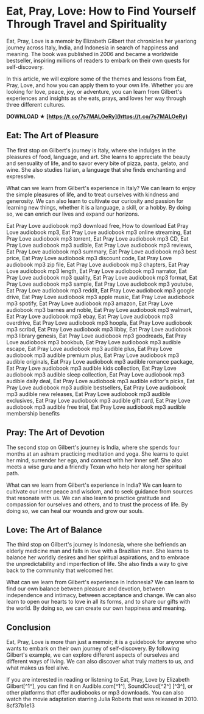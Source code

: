 
 
# Eat, Pray, Love: How to Find Yourself Through Travel and Spirituality
 
Eat, Pray, Love is a memoir by Elizabeth Gilbert that chronicles her yearlong journey across Italy, India, and Indonesia in search of happiness and meaning. The book was published in 2006 and became a worldwide bestseller, inspiring millions of readers to embark on their own quests for self-discovery.
 
In this article, we will explore some of the themes and lessons from Eat, Pray, Love, and how you can apply them to your own life. Whether you are looking for love, peace, joy, or adventure, you can learn from Gilbert's experiences and insights as she eats, prays, and loves her way through three different cultures.
 
**DOWNLOAD ★ [https://t.co/7s7MALOeRy](https://t.co/7s7MALOeRy)**


 
## Eat: The Art of Pleasure
 
The first stop on Gilbert's journey is Italy, where she indulges in the pleasures of food, language, and art. She learns to appreciate the beauty and sensuality of life, and to savor every bite of pizza, pasta, gelato, and wine. She also studies Italian, a language that she finds enchanting and expressive.
 
What can we learn from Gilbert's experience in Italy? We can learn to enjoy the simple pleasures of life, and to treat ourselves with kindness and generosity. We can also learn to cultivate our curiosity and passion for learning new things, whether it is a language, a skill, or a hobby. By doing so, we can enrich our lives and expand our horizons.
 
Eat Pray Love audiobook mp3 download free,  How to download Eat Pray Love audiobook mp3,  Eat Pray Love audiobook mp3 online streaming,  Eat Pray Love audiobook mp3 torrent,  Eat Pray Love audiobook mp3 CD,  Eat Pray Love audiobook mp3 audible,  Eat Pray Love audiobook mp3 reviews,  Eat Pray Love audiobook mp3 summary,  Eat Pray Love audiobook mp3 best price,  Eat Pray Love audiobook mp3 discount code,  Eat Pray Love audiobook mp3 zip file,  Eat Pray Love audiobook mp3 chapters,  Eat Pray Love audiobook mp3 length,  Eat Pray Love audiobook mp3 narrator,  Eat Pray Love audiobook mp3 quality,  Eat Pray Love audiobook mp3 format,  Eat Pray Love audiobook mp3 sample,  Eat Pray Love audiobook mp3 youtube,  Eat Pray Love audiobook mp3 reddit,  Eat Pray Love audiobook mp3 google drive,  Eat Pray Love audiobook mp3 apple music,  Eat Pray Love audiobook mp3 spotify,  Eat Pray Love audiobook mp3 amazon,  Eat Pray Love audiobook mp3 barnes and noble,  Eat Pray Love audiobook mp3 walmart,  Eat Pray Love audiobook mp3 ebay,  Eat Pray Love audiobook mp3 overdrive,  Eat Pray Love audiobook mp3 hoopla,  Eat Pray Love audiobook mp3 scribd,  Eat Pray Love audiobook mp3 libby,  Eat Pray Love audiobook mp3 library genesis,  Eat Pray Love audiobook mp3 goodreads,  Eat Pray Love audiobook mp3 bookbub,  Eat Pray Love audiobook mp3 audible escape,  Eat Pray Love audiobook mp3 audible plus,  Eat Pray Love audiobook mp3 audible premium plus,  Eat Pray Love audiobook mp3 audible originals,  Eat Pray Love audiobook mp3 audible romance package,  Eat Pray Love audiobook mp3 audible kids collection,  Eat Pray Love audiobook mp3 audible sleep collection,  Eat Pray Love audiobook mp3 audible daily deal,  Eat Pray Love audiobook mp3 audible editor's picks,  Eat Pray Love audiobook mp3 audible bestsellers,  Eat Pray Love audiobook mp3 audible new releases,  Eat Pray Love audiobook mp3 audible exclusives,  Eat Pray Love audiobook mp3 audible gift card,  Eat Pray Love audiobook mp3 audible free trial,  Eat Pray Love audiobook mp3 audible membership benefits
 
## Pray: The Art of Devotion
 
The second stop on Gilbert's journey is India, where she spends four months at an ashram practicing meditation and yoga. She learns to quiet her mind, surrender her ego, and connect with her inner self. She also meets a wise guru and a friendly Texan who help her along her spiritual path.
 
What can we learn from Gilbert's experience in India? We can learn to cultivate our inner peace and wisdom, and to seek guidance from sources that resonate with us. We can also learn to practice gratitude and compassion for ourselves and others, and to trust the process of life. By doing so, we can heal our wounds and grow our souls.
 
## Love: The Art of Balance
 
The third stop on Gilbert's journey is Indonesia, where she befriends an elderly medicine man and falls in love with a Brazilian man. She learns to balance her worldly desires and her spiritual aspirations, and to embrace the unpredictability and imperfection of life. She also finds a way to give back to the community that welcomed her.
 
What can we learn from Gilbert's experience in Indonesia? We can learn to find our own balance between pleasure and devotion, between independence and intimacy, between acceptance and change. We can also learn to open our hearts to love in all its forms, and to share our gifts with the world. By doing so, we can create our own happiness and meaning.
 
## Conclusion
 
Eat, Pray, Love is more than just a memoir; it is a guidebook for anyone who wants to embark on their own journey of self-discovery. By following Gilbert's example, we can explore different aspects of ourselves and different ways of living. We can also discover what truly matters to us, and what makes us feel alive.
 
If you are interested in reading or listening to Eat, Pray, Love by Elizabeth Gilbert[^1^], you can find it on Audible.com[^1^], SoundCloud[^2^] [^3^], or other platforms that offer audiobooks or mp3 downloads. You can also watch the movie adaptation starring Julia Roberts that was released in 2010.
 8cf37b1e13
 
